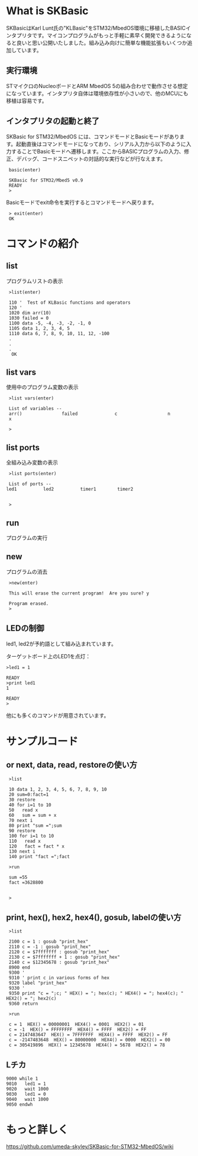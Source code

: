# What is SKBasic
SKBasicはKarl Lunt氏の"KLBasic"をSTM32/MbedOS環境に移植したBASICインタプリタです。マイコンプログラムがもっと手軽に素早く開発できるようになると良いと思い公開いたしました。組み込み向けに簡単な機能拡張もいくつか追加しています。

## 実行環境
STマイクロのNucleoボードとARM MbedOS 5の組み合わせで動作させる想定になっています。インタプリタ自体は環境依存性が小さいので、他のMCUにも移植は容易です。

## インタプリタの起動と終了
SKBasic for STM32/MbedOS には、コマンドモードとBasicモードがあります。起動直後はコマンドモードになっており、シリアル入力から以下のように入力することでBasicモードへ遷移します。ここからBASICプログラムの入力、修正、デバッグ、コードスニペットの対話的な実行などが行なえます。
```
 basic(enter)
 
 SKBasic for STM32/Mbed5 v0.9
 READY
 >
```
Basicモードでexit命令を実行するとコマンドモードへ戻ります。
```
 > exit(enter)
 OK
```

# コマンドの紹介
## list
プログラムリストの表示
```
 >list(enter)
 
 110 '  Test of KLBasic functions and operators
 120 '
 1020 dim arr(10)
 1030 failed = 0
 1100 data -5, -4, -3, -2, -1, 0
 1105 data 1, 2, 3, 4, 5
 1110 data 6, 7, 8, 9, 10, 11, 12, -100
 .
 .
 .
  OK
```

## list vars
使用中のプログラム変数の表示
```
 >list vars(enter)
 
 List of variables --
 arr()               failed              c                   n
 x
 
 >
```
 
## list ports
全組み込み変数の表示
```
 >list ports(enter)
 
 List of ports --
led1          led2          timer1        timer2
 
 
 >
```
 
## run
プログラムの実行

## new
プログラムの消去
```
 >new(enter)
 
 This will erase the current program!  Are you sure? y
 
 Program erased.
 >
```

## LEDの制御
led1, led2が予約語として組み込まれています。

ターゲットボード上のLED1を点灯：
```
>led1 = 1

READY
>print led1
1

READY
>
```

他にも多くのコマンドが用意されています。

# サンプルコード
## or next, data, read, restoreの使い方
```
 >list
 
 10 data 1, 2, 3, 4, 5, 6, 7, 8, 9, 10
 20 sum=0:fact=1
 30 restore
 40 for i=1 to 10
 50   read x
 60   sum = sum + x
 70 next i
 80 print "sum =";sum
 90 restore
 100 for i=1 to 10
 110   read x
 120   fact = fact * x
 130 next i
 140 print "fact =";fact
 
 >run
 
 sum =55
 fact =3628800
 
 
 >
```

## print, hex(), hex2, hex4(), gosub, labelの使い方
```
 >list
 
 2100 c = 1 : gosub "print_hex"
 2110 c = -1 : gosub "print_hex"
 2120 c = $7fffffff : gosub "print_hex"
 2130 c = $7fffffff + 1 : gosub "print_hex"
 2140 c = $12345678 : gosub "print_hex"
 8900 end
 9300 '
 9310 ' print c in various forms of hex
 9320 label "print_hex"
 9330 '
 9350 print "c = ";c; " HEX() = "; hex(c); " HEX4() = "; hex4(c); " HEX2() = "; hex2(c)
 9360 return
 
 >run
 
 c = 1  HEX() = 00000001  HEX4() = 0001  HEX2() = 01
 c = -1  HEX() = FFFFFFFF  HEX4() = FFFF  HEX2() = FF
 c = 2147483647  HEX() = 7FFFFFFF  HEX4() = FFFF  HEX2() = FF
 c = -2147483648  HEX() = 80000000  HEX4() = 0000  HEX2() = 00
 c = 305419896  HEX() = 12345678  HEX4() = 5678  HEX2() = 78
```

## Lチカ
```
9000 while 1
9010   led1 = 1
9020   wait 1000
9030   led1 = 0
9040   wait 1000
9050 endwh
```

# もっと詳しく
https://github.com/umeda-skyley/SKBasic-for-STM32-MbedOS/wiki
